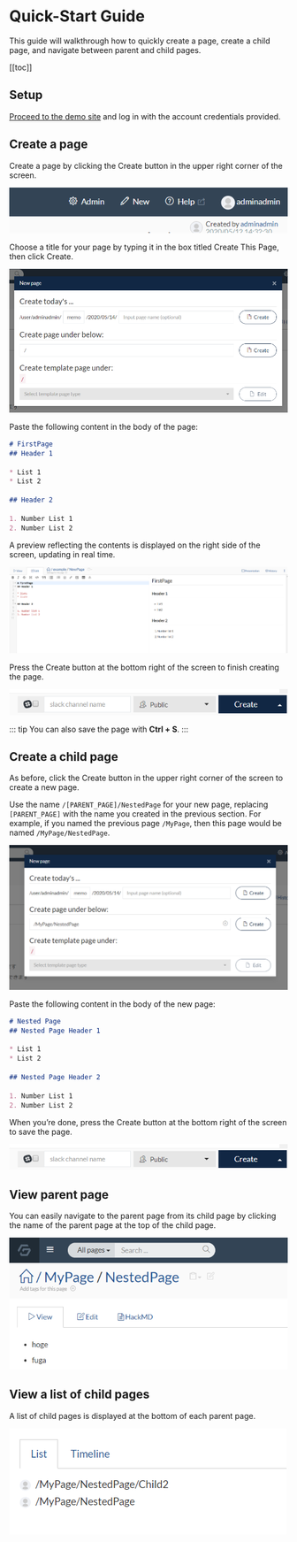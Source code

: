 # Quick-Start Guide

This guide will walkthrough how to quickly create a page, create a child page, and navigate between parent and child pages.

[[toc]]

## Setup

[Proceed to the demo site](https://demo.growi.org/) and log in with the account credentials provided.

## Create a page

Create a page by clicking the Create button in the upper right corner of the screen.

![](./images/create_page_button.png)

[//]: <> (TODO: Create This Pageと言う名はよくなくて英語サイト完成したら変わってください。)
Choose a title for your page by typing it in the box titled Create This Page, then click Create.

[//]: <> (TODO: 下のイメージはホワイトスペース多くて、レンダーされたページは綺麗ではありません)
![](./images/create_page_dialog.png)

Paste the following content in the body of the page:

```markdown
# FirstPage
## Header 1

* List 1
* List 2

## Header 2

1. Number List 1
2. Number List 2
```

A preview reflecting the contents is displayed on the right side of the screen, updating in real time.

![Create Button](./images/begin_create_page.png)

Press the Create button at the bottom right of the screen to finish creating the page.

![Create Dialog](./images/save_button.png)

::: tip
You can also save the page with **Ctrl + S**.
:::

## Create a child page

As before, click the Create button in the upper right corner of the screen to create a new page.

Use the name `/[PARENT_PAGE]/NestedPage` for your new page, replacing `[PARENT_PAGE]` with the name you created in the previous section.  For example, if you named the previous page `/MyPage`, then this page would be named `/MyPage/NestedPage`.

![](./images/create_nest_page_dialog.png)

Paste the following content in the body of the new page:

```markdown
# Nested Page
## Nested Page Header 1

* List 1
* List 2

## Nested Page Header 2

1. Number List 1
2. Number List 2
```

When you’re done, press the Create button at the bottom right of the screen to save the page.

![](./images/save_button.png)

## View parent page

You can easily navigate to the parent page from its child page by clicking the name of the parent page at the top of the child page.

![](./images/title_click.png)

## View a list of child pages

A list of child pages is displayed at the bottom of each parent page.

![](./images/page_list.png)
